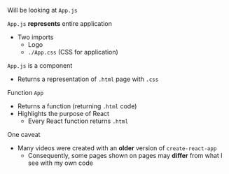 Will be looking at `App.js`

`App.js` **represents** entire application
- Two imports
	- Logo
	- `./App.css` (CSS for application)

`App.js` is a component
- Returns a representation of `.html` page with `.css`

Function `App`
- Returns a function (returning `.html` code)
- Highlights the purpose of React
	- Every React function returns `.html`

One caveat
- Many videos were created with an **older** version of `create-react-app`
	- Consequently, some pages shown on pages may **differ** from what I see with my own code

